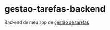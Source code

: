 # gestao-tarefas-backend
Backend do meu app de [gestão de tarefas](https://github.com/mihawkx/gestao-tarefas)
